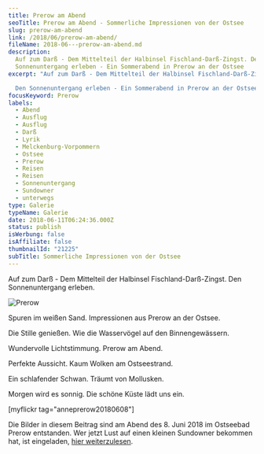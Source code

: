```yaml
---
title: Prerow am Abend
seoTitle: Prerow am Abend - Sommerliche Impressionen von der Ostsee
slug: prerow-am-abend
link: /2018/06/prerow-am-abend/
fileName: 2018-06---prerow-am-abend.md
description:
  Auf zum Darß - Dem Mittelteil der Halbinsel Fischland-Darß-Zingst. Den
  Sonnenuntergang erleben - Ein Sommerabend in Prerow an der Ostsee
excerpt: "Auf zum Darß - Dem Mittelteil der Halbinsel Fischland-Darß-Zingst.\r

  Den Sonnenuntergang erleben - Ein Sommerabend in Prerow an der Ostsee"
focusKeyword: Prerow
labels:
  - Abend
  - Ausflug
  - Ausflug
  - Darß
  - Lyrik
  - Melckenburg-Vorpommern
  - Ostsee
  - Prerow
  - Reisen
  - Reisen
  - Sonnenuntergang
  - Sundowner
  - unterwegs
type: Galerie
typeName: Galerie
date: 2018-06-11T06:24:36.000Z
status: publish
isWerbung: false
isAffiliate: false
thumbnailId: "21225"
subTitle: Sommerliche Impressionen von der Ostsee
---
```


Auf zum Darß - Dem Mittelteil der Halbinsel Fischland-Darß-Zingst. Den
Sonnenuntergang erleben.

![Prerow](http://cardamonchai.com/wp-content/uploads/2018/06/42679607012_5bf03463f1_z-400x533.jpg)

Spuren im weißen Sand. Impressionen aus Prerow an der Ostsee.

Die Stille genießen. Wie die Wasservögel auf den Binnengewässern.

Wundervolle Lichtstimmung. Prerow am Abend.

Perfekte Aussicht. Kaum Wolken am Ostseestrand.

Ein schlafender Schwan. Träumt von Mollusken.

Morgen wird es sonnig. Die schöne Küste lädt uns ein.

[myflickr tag="anneprerow20180608"]

Die Bilder in diesem Beitrag sind am Abend des 8. Juni 2018 im Ostseebad Prerow
entstanden. Wer jetzt Lust auf einen kleinen Sundowner bekommen hat, ist
eingeladen, [hier weiterzulesen](/2018/06/sloe-dancer/).
